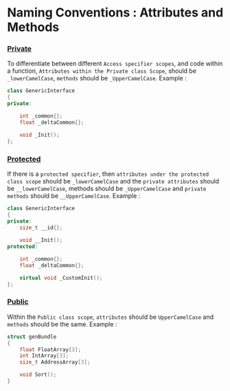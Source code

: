 # Naming Conventions : Attributes and Methods
### <u>Private</u>

To differentiate between different `Access specifier scopes`, and code within a function, `Attributes within the Private class Scope`, should be `_lowerCamelCase`, `methods` should be `_UpperCamelCase`.
Example :  
``` cpp linenums="1"
class GenericInterface 
{
private:

	int _common{};
	float _deltaCommon{};

	void _Init();
}; 
```

### <u>Protected</u>

If there is a `protected specifier`, then `attributes under the protected class scope` should be `_lowerCamelCase` and the `private attributes` should be `__lowerCamelCase`, methods should be `_UpperCamelCase` and `private methods` should be `__UpperCamelCase`.
Example :  
``` cpp linenums="1"
class GenericInterface 
{
private:
	size_t __id{};
	
	void __Init();
protected:

	int _common{};
	float _deltaCommon{};

	virtual void _CustomInit();
};
```

### <u>Public</u>

Within the `Public class scope`, `attributes` should be `UpperCamelCase` and `methods` should be the same.
Example :  
``` cpp linenums="1"
struct genBundle 
{
	float FloatArray[3];
	int IntArray[3];
	size_t AddressArray[3];

	void Sort();
}
```